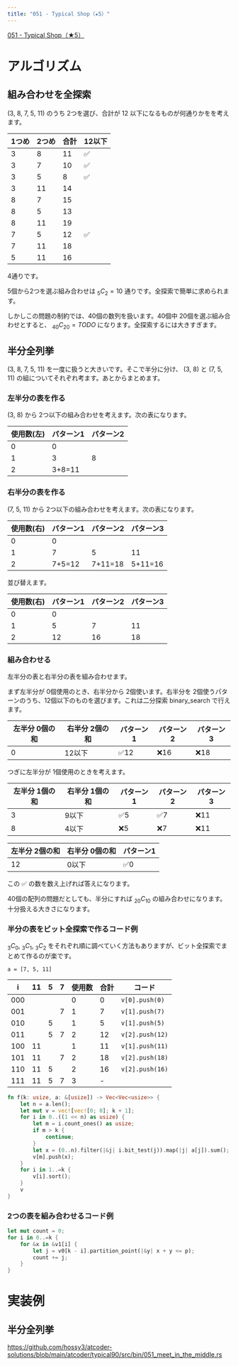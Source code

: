 ```yaml
---
title: "051 - Typical Shop（★5）"
---
```


[051 \- Typical Shop（★5）](https://atcoder.jp/contests/typical90/tasks/typical90_ay)


# アルゴリズム

## 組み合わせを全探索

(3, 8, 7, 5, 11) のうち 2つを選び、合計が 12 以下になるものが何通りかをを考えます。

|1つめ|2つめ|合計|12以下|
|---|---|---|---|
|3|8|11|✅|
|3|7|10|✅|
|3|5|8|✅|
|3|11|14||
|8|7|15||
|8|5|13||
|8|11|19||
|7|5|12|✅|
|7|11|18||
|5|11|16||

4通りです。

5個から2つを選ぶ組み合わせは $_5C_2=10$ 通りです。全探索で簡単に求められます。

しかしこの問題の制約では、40個の数列を扱います。40個中 20個を選ぶ組み合わせとすると、 $_{40}C_{20}=TODO$ になります。全探索するには大きすぎます。

## 半分全列挙

(3, 8, 7, 5, 11) を一度に扱うと大きいです。そこで半分に分け、 (3, 8) と (7, 5, 11) の組についてそれぞれ考ます。あとからまとめます。

### 左半分の表を作る

(3, 8) から 2つ以下の組み合わせを考えます。次の表になります。

|使用数(左)|パターン1|パターン2|
|---|---|---|
|0|0||
|1|3|8|
|2|3+8=11||

### 右半分の表を作る

(7, 5, 11) から 2つ以下の組み合わせを考えます。次の表になります。

|使用数(右)|パターン1|パターン2|パターン3|
|---|---|---|---|
|0|0|||
|1|7|5|11|
|2|7+5=12|7+11=18|5+11=16|

並び替えます。

|使用数(右)|パターン1|パターン2|パターン3|
|---|---|---|---|
|0|0|||
|1|5|7|11|
|2|12|16|18|

### 組み合わせる

左半分の表と右半分の表を組み合わせます。

まず左半分が 0個使用のとき、右半分から 2個使います。右半分を 2個使うパターンのうち、12個以下のものを選びます。これは二分探索 binary_search で行えます。

|左半分 0個の和|右半分 2個の和|パターン1|パターン2|パターン3|
|---|---|---|---|---|
|0|12以下|✅12|❌16|❌18|

つぎに左半分が 1個使用のときを考えます。

|左半分 1個の和|右半分 1個の和|パターン1|パターン2|パターン3|
|---|---|---|---|---|
|3|9以下|✅5|✅7|❌11|
|8|4以下|❌5|❌7|❌11|

|左半分 2個の和|右半分 0個の和|パターン1|
|---|---|---|
|12|0以下|✅0|

この ✅ の数を数え上げれば答えになります。

40個の配列の問題だとしても、半分にすれば $_{20}C_{10}$ の組み合わせになります。十分扱える大きさになります。


### 半分の表をビット全探索で作るコード例

$_3C_0$, $_3C_1$, $_3C_2$ をそれぞれ順に調べていく方法もありますが、ビット全探索でまとめて作るのが楽です。

`a = [7, 5, 11]`

|i|11|5|7|使用数|合計|コード|
|---|---|---|---|---|---|---|
|000||||0|0|`v[0].push(0)`|
|001|||7|1|7|`v[1].push(7)`|
|010||5||1|5|`v[1].push(5)`|
|011||5|7|2|12|`v[2].push(12)`|
|100|11|||1|11|`v[1].push(11)`|
|101|11||7|2|18|`v[2].push(18)`|
|110|11|5||2|16|`v[2].push(16)`|
|111|11|5|7|3|-||


```rust
fn f(k: usize, a: &[usize]) -> Vec<Vec<usize>> {
    let n = a.len();
    let mut v = vec![vec![0; 0]; k + 1];
    for i in 0..((1 << n) as usize) {
        let m = i.count_ones() as usize;
        if m > k {
            continue;
        }
        let x = (0..n).filter(|&j| i.bit_test(j)).map(|j| a[j]).sum();
        v[m].push(x);
    }
    for i in 1..=k {
        v[i].sort();
    }
    v
}
```

### 2つの表を組み合わせるコード例

```rust
let mut count = 0;
for i in 0..=k {
    for &x in &v1[i] {
        let j = v0[k - i].partition_point(|&y| x + y <= p);
        count += j;
    }
}
```

# 実装例

## 半分全列挙
https://github.com/hossy3/atcoder-solutions/blob/main/atcoder/typical90/src/bin/051_meet_in_the_middle.rs
